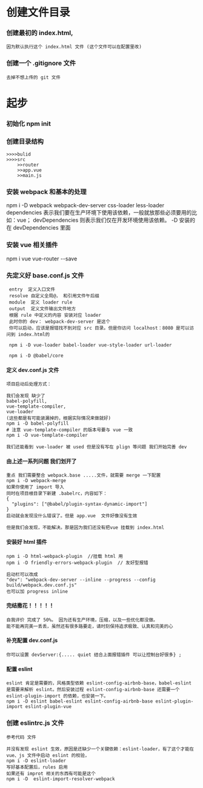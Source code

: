 # 创建文件目录
  ### 创建最初的 index.html,
    因为默认执行这个 index.html 文件 (这个文件可以在配置里改)
  ### 创建一个 .gitignore 文件
    去掉不想上传的 git 文件
# 起步
  ### 初始化 npm init
  ### 创建目录结构
    >>>>bulid
    >>>>src
        >>router
        >>app.vue
        >>main.js
  ### 安装 webpack 和基本的处理
  npm i -D webpack webpack-dev-server css-loader less-loader
  dependencies 表示我们要在生产环境下使用该依赖，一般就放那些必须要用的比如：vue；
  devDependencies 则表示我们仅在开发环境使用该依赖。
  -D 安装的在 devDependencies 里面
  ### 安装 vue 相关插件
  npm i vue vue-router --save
  ### 先定义好 base.conf.js 文件
     entry  定义入口文件
     resolve 自定义全局@， 和引用文件午后缀
     module  定义 loader rule
     output  定义文件输出文件地方
     根据 rule 中定义的内容 安装对应 loader
     此时你的 dev： webpack-dev-server 是这个
     你可以启动，应该是报错找不到对应 src 目录。但是你访问 localhost：8080 是可以访问到 index.html的

     npm i -D vue-loader babel-loader vue-style-loader url-loader
     
     npm i -D @babel/core
  #### 定义 dev.conf.js 文件
    项目启动后处理方式：
    
    我们会发现 缺少了 
    babel-polyfill, 
    vue-template-compiler,
    vue-loader
    (这些都是有可能装漏掉的，根据实际情况来做就好)
    npm i -D babel-polyfill
    # 注意 vue-template-compiler 的版本号要与 vue 一致
    npm i -D vue-template-compiler

    我们还能看到 vue-loader 被 used 但是没有写在 plign 等问题 我们开始完善 dev
   ####  由上述一系列问题 我们划开了 
    重点 我们需要整合 webpack.base .....文件，就需要 merge 一下配置
    npm i -D webpack-merge
    如果你使用了 import 导入
    同时在项目根目录下新建 .babelrc，内容如下：
    {
      "plugins": ["@babel/plugin-syntax-dynamic-import"]
    }
    启动就会发现没什么错误了。但是 app.vue  文件好像没有生效
    
    但是我们会发现，不能解决。那是因为我们还没有把vue 挂载到 index.html
   ####  安装好 html 插件
    npm i -D html-webpack-plugin  //挂载 html 用
    npm i -D friendly-errors-webpack-plugin  // 友好型报错

    启动栏可以改成
    "dev": "webpack-dev-server --inline --progress --config build/webpack.dev.conf.js"
    也可以加 progress inline 
 #### 完结撒花！！！！！
    自我评价 完成了 50%。 因为还有生产环境，压缩，以及一些优化都没做。
    能不能再完美一丢丢，虽然还有很多路要走，请时刻保持追求极致、认真和完美的心
  #### 补充配置 dev.conf.js
    你可以设置 devServer:{..... quiet 结合上面报错插件 可以让控制台好很多} ;
  #### 配置 eslint 
    eslint 肯定是需要的，风格类型依赖 eslint-config-airbnb-base，babel-eslint 是需要来解析 eslint。然后安装过程 eslint-config-airbnb-base 还需要一个 eslint-plugin-import 的依赖，也安装一下。
    npm i -D eslint babel-eslint eslint-config-airbnb-base eslint-plugin-import eslint-plugin-vue
  ### 创建 eslintrc.js  文件 
    参考代码 文件

    并没有发现 eslint 生效，原因是还缺少一个关键依赖：eslint-loader，有了这个才能在 vue、js 文件中启动 eslint 的校验，
    npm i -D eslint-loader
    写好基本配置后，rules 启用
    如果还有 improt 相关的东西有可能是这个 
    npm i -D  eslint-import-resolver-webpack
